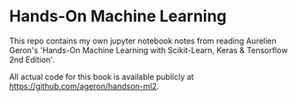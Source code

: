 # Hands-On Machine Learning
This repo contains my own jupyter notebook notes from reading Aurelien Geron's 'Hands-On Machine Learning with Scikit-Learn, Keras & Tensorflow 2nd Edition'.

All actual code for this book is available publicly at https://github.com/ageron/handson-ml2.
